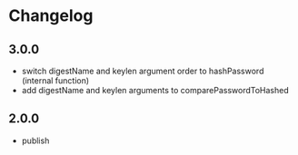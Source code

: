 # Changelog

## 3.0.0

* switch digestName and keylen argument order to hashPassword (internal function)
* add digestName and keylen arguments to comparePasswordToHashed

## 2.0.0

* publish
